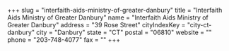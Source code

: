 +++
slug = "interfaith-aids-ministry-of-greater-danbury"
title = "Interfaith Aids Ministry of Greater Danbury"
name = "Interfaith Aids Ministry of Greater Danbury"
address = "39 Rose Street"
cityIndexKey = "city-ct-danbury"
city = "Danbury"
state = "CT"
postal = "06810"
website = ""
phone = "203-748-4077"
fax = ""
+++
